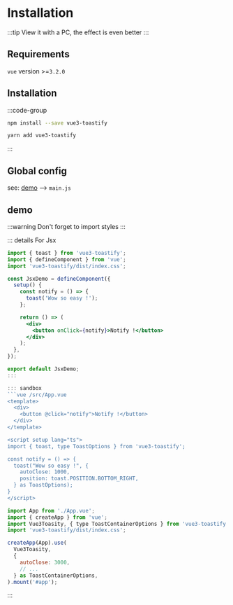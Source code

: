 # Installation

:::tip
View it with a PC, the effect is even better
:::

## Requirements

`vue` version >=`3.2.0`

## Installation


:::code-group
```bash  [Npm]
npm install --save vue3-toastify
```

```bash  [Yarn]
yarn add vue3-toastify
```
:::

## Global config

see: [demo](#demo) --> `main.js`

## demo

:::warning
Don't forget to import styles
:::

::: details For Jsx
```jsx
import { toast } from 'vue3-toastify';
import { defineComponent } from 'vue';
import 'vue3-toastify/dist/index.css';

const JsxDemo = defineComponent({
  setup() {
    const notify = () => {
      toast('Wow so easy !');
    };

    return () => (
      <div>
        <button onClick={notify}>Notify !</button>
      </div>
    );
  },
});

export default JsxDemo;
:::

::: sandbox
```vue /src/App.vue
<template>
  <div>
    <button @click="notify">Notify !</button>
  </div>
</template>

<script setup lang="ts">
import { toast, type ToastOptions } from 'vue3-toastify';

const notify = () => {
  toast("Wow so easy !", {
    autoClose: 1000,
    position: toast.POSITION.BOTTOM_RIGHT,
  } as ToastOptions);
}
</script>
```

```js /src/main.ts [active]
import App from './App.vue';
import { createApp } from 'vue';
import Vue3Toasity, { type ToastContainerOptions } from 'vue3-toastify';
import 'vue3-toastify/dist/index.css';

createApp(App).use(
  Vue3Toasity,
  {
    autoClose: 3000,
    // ...
  } as ToastContainerOptions,
).mount('#app');
```
:::
